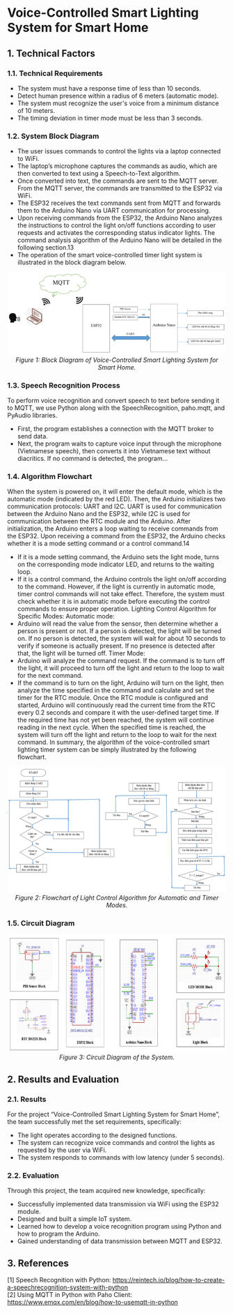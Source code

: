# Voice-Controlled Smart Lighting System for Smart Home

## 1. Technical Factors
### 1.1. Technical Requirements
- The system must have a response time of less than 10 seconds.
- Detect human presence within a radius of 6 meters (automatic mode).
- The system must recognize the user's voice from a minimum distance of 10 meters.
- The timing deviation in timer mode must be less than 3 seconds.

### 1.2. System Block Diagram
- The user issues commands to control the lights via a laptop connected to WiFi.
- The laptop’s microphone captures the commands as audio, which are then converted
to text using a Speech-to-Text algorithm.
- Once converted into text, the commands are sent to the MQTT server. From the
MQTT server, the commands are transmitted to the ESP32 via WiFi.
- The ESP32 receives the text commands sent from MQTT and forwards them to the
Arduino Nano via UART communication for processing.
- Upon receiving commands from the ESP32, the Arduino Nano analyzes the
instructions to control the light on/off functions according to user requests and activates the
corresponding status indicator lights. The command analysis algorithm of the Arduino
Nano will be detailed in the following section.13
- The operation of the smart voice-controlled timer light system is illustrated in the
block diagram below.
<p align="center">
  <img src="https://github.com/bangnguyen1122/Voice-Controlled-Smart-Lighting-System-for-Smart-Home/blob/master/images/Block-Diagram-of-Voice-Controlled-Smart-Lighting-System-for-Smart-Home.png">
  <br>
  <em>Figure 1: Block Diagram of Voice-Controlled Smart Lighting System for Smart Home.</em>
</p>

### 1.3. Speech Recognition Process
To perform voice recognition and convert speech to text before sending it to MQTT,
we use Python along with the SpeechRecognition, paho.mqtt, and PyAudio libraries.
- First, the program establishes a connection with the MQTT broker to send data.
- Next, the program waits to capture voice input through the microphone (Vietnamese
speech), then converts it into Vietnamese text without diacritics. If no command is detected,
the program...

### 1.4. Algorithm Flowchart
When the system is powered on, it will enter the default mode, which is the automatic
mode (indicated by the red LED). Then, the Arduino initializes two communication
protocols: UART and I2C. UART is used for communication between the Arduino Nano
and the ESP32, while I2C is used for communication between the RTC module and the
Arduino.
After initialization, the Arduino enters a loop waiting to receive commands from the
ESP32. Upon receiving a command from the ESP32, the Arduino checks whether it is a
mode setting command or a control command.14
- If it is a mode setting command, the Arduino sets the light mode, turns on the
corresponding mode indicator LED, and returns to the waiting loop.
- If it is a control command, the Arduino controls the light on/off according to the
command. However, if the light is currently in automatic mode, timer control commands
will not take effect. Therefore, the system must check whether it is in automatic mode
before executing the control commands to ensure proper operation.
Lighting Control Algorithm for Specific Modes:
Automatic mode:
- Arduino will read the value from the sensor, then determine whether a person is
present or not. If a person is detected, the light will be turned on. If no person is detected,
the system will wait for about 10 seconds to verify if someone is actually present. If no
presence is detected after that, the light will be turned off.
Timer Mode:
- Arduino will analyze the command request. If the command is to turn off the light,
it will proceed to turn off the light and return to the loop to wait for the next command.
- If the command is to turn on the light, Arduino will turn on the light, then analyze
the time specified in the command and calculate and set the timer for the RTC module.
Once the RTC module is configured and started, Arduino will continuously read the current
time from the RTC every 0.2 seconds and compare it with the user-defined target time. If
the required time has not yet been reached, the system will continue reading in the next
cycle. When the specified time is reached, the system will turn off the light and return to
the loop to wait for the next command.
In summary, the algorithm of the voice-controlled smart lighting timer system can be
simply illustrated by the following flowchart.
<p align="center">
  <img src="https://github.com/bangnguyen1122/Voice-Controlled-Smart-Lighting-System-for-Smart-Home/blob/master/images/Flowchart-of-Light-Control-Algorithm-for-Automatic-and-Timer-Modes.png">
  <br>
  <em>Figure 2: Flowchart of Light Control Algorithm for Automatic and Timer Modes.</em>
</p>

### 1.5. Circuit Diagram
<p align="center">
  <img src="https://github.com/bangnguyen1122/Voice-Controlled-Smart-Lighting-System-for-Smart-Home/blob/master/images/Circuit-Diagram-of-the-System.png">
  <br>
  <em>Figure 3: Circuit Diagram of the System.</em>
</p>

## 2. Results and Evaluation
### 2.1. Results
For the project “Voice-Controlled Smart Lighting System for Smart Home”, the
team successfully met the set requirements, specifically:
- The light operates according to the designed functions.
- The system can recognize voice commands and control the lights as requested by
the user via WiFi.
- The system responds to commands with low latency (under 5 seconds).

### 2.2. Evaluation
Through this project, the team acquired new knowledge, specifically:
- Successfully implemented data transmission via WiFi using the ESP32 module.
- Designed and built a simple IoT system.
- Learned how to develop a voice recognition program using Python and how to
program the Arduino.
- Gained understanding of data transmission between MQTT and ESP32.

## 3. References
[1] Speech Recognition with Python: https://reintech.io/blog/how-to-create-a-speechrecognition-system-with-python <br>
[2] Using MQTT in Python with Paho Client: https://www.emqx.com/en/blog/how-to-usemqtt-in-python
